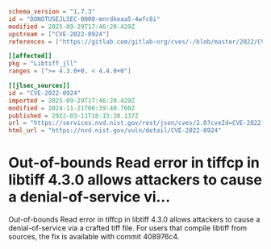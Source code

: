 ```toml
schema_version = "1.7.3"
id = "DONOTUSEJLSEC-0000-mnrdkeaa5-4wfc8i"
modified = 2025-09-29T17:46:20.429Z
upstream = ["CVE-2022-0924"]
references = ["https://gitlab.com/gitlab-org/cves/-/blob/master/2022/CVE-2022-0924.json", "https://gitlab.com/libtiff/libtiff/-/issues/278", "https://gitlab.com/libtiff/libtiff/-/merge_requests/311", "https://lists.fedoraproject.org/archives/list/package-announce%40lists.fedoraproject.org/message/RNT2GFNRLOMKJ5KXM6JIHKBNBFDVZPD3/", "https://lists.fedoraproject.org/archives/list/package-announce%40lists.fedoraproject.org/message/ZQ4E654ZYUUUQNBKYQFXNK2CV3CPWTM2/", "https://security.gentoo.org/glsa/202210-10", "https://security.netapp.com/advisory/ntap-20220506-0002/", "https://www.debian.org/security/2022/dsa-5108", "https://gitlab.com/gitlab-org/cves/-/blob/master/2022/CVE-2022-0924.json", "https://gitlab.com/libtiff/libtiff/-/issues/278", "https://gitlab.com/libtiff/libtiff/-/merge_requests/311", "https://lists.fedoraproject.org/archives/list/package-announce%40lists.fedoraproject.org/message/RNT2GFNRLOMKJ5KXM6JIHKBNBFDVZPD3/", "https://lists.fedoraproject.org/archives/list/package-announce%40lists.fedoraproject.org/message/ZQ4E654ZYUUUQNBKYQFXNK2CV3CPWTM2/", "https://security.gentoo.org/glsa/202210-10", "https://security.netapp.com/advisory/ntap-20220506-0002/", "https://www.debian.org/security/2022/dsa-5108"]

[[affected]]
pkg = "Libtiff_jll"
ranges = [">= 4.3.0+0, < 4.4.0+0"]

[[jlsec_sources]]
id = "CVE-2022-0924"
imported = 2025-09-29T17:46:20.429Z
modified = 2024-11-21T06:39:40.760Z
published = 2022-03-11T18:15:30.137Z
url = "https://services.nvd.nist.gov/rest/json/cves/2.0?cveId=CVE-2022-0924"
html_url = "https://nvd.nist.gov/vuln/detail/CVE-2022-0924"
```

# Out-of-bounds Read error in tiffcp in libtiff 4.3.0 allows attackers to cause a denial-of-service vi...

Out-of-bounds Read error in tiffcp in libtiff 4.3.0 allows attackers to cause a denial-of-service via a crafted tiff file. For users that compile libtiff from sources, the fix is available with commit 408976c4.

